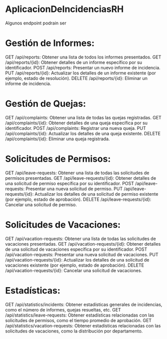 # AplicacionDeIncidenciasRH
Algunos endpoint podrain ser

# Gestión de Informes:

GET /api/reports: Obtener una lista de todos los informes presentados.
GET /api/reports/{id}: Obtener detalles de un informe específico por su identificador.
POST /api/reports: Presentar un nuevo informe de incidencia.
PUT /api/reports/{id}: Actualizar los detalles de un informe existente (por ejemplo, estado de resolución).
DELETE /api/reports/{id}: Eliminar un informe de incidencia.
# Gestión de Quejas:

GET /api/complaints: Obtener una lista de todas las quejas registradas.
GET /api/complaints/{id}: Obtener detalles de una queja específica por su identificador.
POST /api/complaints: Registrar una nueva queja.
PUT /api/complaints/{id}: Actualizar los detalles de una queja existente.
DELETE /api/complaints/{id}: Eliminar una queja registrada.
# Solicitudes de Permisos:

GET /api/leave-requests: Obtener una lista de todas las solicitudes de permisos presentadas.
GET /api/leave-requests/{id}: Obtener detalles de una solicitud de permiso específica por su identificador.
POST /api/leave-requests: Presentar una nueva solicitud de permiso.
PUT /api/leave-requests/{id}: Actualizar los detalles de una solicitud de permiso existente (por ejemplo, estado de aprobación).
DELETE /api/leave-requests/{id}: Cancelar una solicitud de permiso.
# Solicitudes de Vacaciones:

GET /api/vacation-requests: Obtener una lista de todas las solicitudes de vacaciones presentadas.
GET /api/vacation-requests/{id}: Obtener detalles de una solicitud de vacaciones específica por su identificador.
POST /api/vacation-requests: Presentar una nueva solicitud de vacaciones.
PUT /api/vacation-requests/{id}: Actualizar los detalles de una solicitud de vacaciones existente (por ejemplo, estado de aprobación).
DELETE /api/vacation-requests/{id}: Cancelar una solicitud de vacaciones.
# Estadísticas:

GET /api/statistics/incidents: Obtener estadísticas generales de incidencias, como el número de informes, quejas resueltas, etc.
GET /api/statistics/leave-requests: Obtener estadísticas relacionadas con las solicitudes de permisos, como el tiempo promedio de aprobación.
GET /api/statistics/vacation-requests: Obtener estadísticas relacionadas con las solicitudes de vacaciones, como la distribución por departamento.
